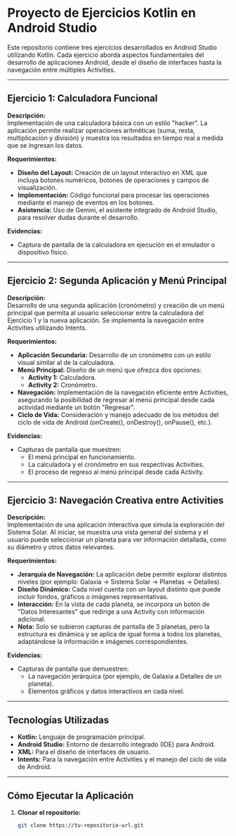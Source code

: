 # Proyecto de Ejercicios Kotlin en Android Studio

Este repositorio contiene tres ejercicios desarrollados en Android Studio utilizando Kotlin. Cada ejercicio aborda aspectos fundamentales del desarrollo de aplicaciones Android, desde el diseño de interfaces hasta la navegación entre múltiples Activities.

---

## Ejercicio 1: Calculadora Funcional

**Descripción:**  
Implementación de una calculadora básica con un estilo "hacker". La aplicación permite realizar operaciones aritméticas (suma, resta, multiplicación y división) y muestra los resultados en tiempo real a medida que se ingresan los datos.

**Requerimientos:**
- **Diseño del Layout:** Creación de un layout interactivo en XML que incluya botones numéricos, botones de operaciones y campos de visualización.
- **Implementación:** Código funcional para procesar las operaciones mediante el manejo de eventos en los botones.
- **Asistencia:** Uso de Gemini, el asistente integrado de Android Studio, para resolver dudas durante el desarrollo.

**Evidencias:**
- Captura de pantalla de la calculadora en ejecución en el emulador o dispositivo físico.

---

## Ejercicio 2: Segunda Aplicación y Menú Principal

**Descripción:**  
Desarrollo de una segunda aplicación (cronómetro) y creación de un menú principal que permita al usuario seleccionar entre la calculadora del Ejercicio 1 y la nueva aplicación. Se implementa la navegación entre Activities utilizando Intents.

**Requerimientos:**
- **Aplicación Secundaria:** Desarrollo de un cronómetro con un estilo visual similar al de la calculadora.
- **Menú Principal:** Diseño de un menú que ofrezca dos opciones:
  - **Activity 1:** Calculadora.
  - **Activity 2:** Cronómetro.
- **Navegación:** Implementación de la navegación eficiente entre Activities, asegurando la posibilidad de regresar al menú principal desde cada actividad mediante un botón "Regresar".
- **Ciclo de Vida:** Consideración y manejo adecuado de los métodos del ciclo de vida de Android (onCreate(), onDestroy(), onPause(), etc.).

**Evidencias:**
- Capturas de pantalla que muestren:
  - El menú principal en funcionamiento.
  - La calculadora y el cronómetro en sus respectivas Activities.
  - El proceso de regreso al menú principal desde cada Activity.

---

## Ejercicio 3: Navegación Creativa entre Activities

**Descripción:**  
Implementación de una aplicación interactiva que simula la exploración del Sistema Solar. Al iniciar, se muestra una vista general del sistema y el usuario puede seleccionar un planeta para ver información detallada, como su diámetro y otros datos relevantes.

**Requerimientos:**
- **Jerarquía de Navegación:** La aplicación debe permitir explorar distintos niveles (por ejemplo: Galaxia → Sistema Solar → Planetas → Detalles).
- **Diseño Dinámico:** Cada nivel cuenta con un layout distinto que puede incluir fondos, gráficos o imágenes representativas.
- **Interacción:** En la vista de cada planeta, se incorpora un botón de "Datos Interesantes" que redirige a una Activity con información adicional.
- **Nota:** Solo se subieron capturas de pantalla de 3 planetas, pero la estructura es dinámica y se aplica de igual forma a todos los planetas, adaptándose la información e imágenes correspondientes.

**Evidencias:**
- Capturas de pantalla que demuestren:
  - La navegación jerárquica (por ejemplo, de Galaxia a Detalles de un planeta).
  - Elementos gráficos y datos interactivos en cada nivel.

---

## Tecnologías Utilizadas

- **Kotlin:** Lenguaje de programación principal.
- **Android Studio:** Entorno de desarrollo integrado (IDE) para Android.
- **XML:** Para el diseño de interfaces de usuario.
- **Intents:** Para la navegación entre Activities y el manejo del ciclo de vida de Android.

---

## Cómo Ejecutar la Aplicación

1. **Clonar el repositorio:**  
   ```bash
   git clone https://tu-repositorio-url.git
